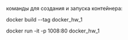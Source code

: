 команды для создания и запуска контейнера:

docker build --tag docker_hw_1

docker run -it -p 1008:80 docker_hw_1